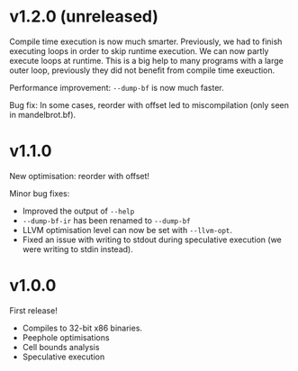 # v1.2.0 (unreleased)

Compile time execution is now much smarter. Previously, we had to
finish executing loops in order to skip runtime execution. We can now
partly execute loops at runtime. This is a big help to many programs
with a large outer loop, previously they did not benefit from compile
time exeuction.

Performance improvement: `--dump-bf` is now much faster.

Bug fix: In some cases, reorder with offset led to miscompilation
(only seen in mandelbrot.bf).

# v1.1.0

New optimisation: reorder with offset!

Minor bug fixes:

* Improved the output of `--help`
* `--dump-bf-ir` has been renamed to `--dump-bf`
* LLVM optimisation level can now be set with `--llvm-opt`.
* Fixed an issue with writing to stdout during speculative execution
  (we were writing to stdin instead).

# v1.0.0

First release!

* Compiles to 32-bit x86 binaries.
* Peephole optimisations
* Cell bounds analysis
* Speculative execution
